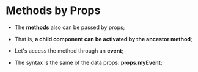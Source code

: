 # Methods by Props

- The **methods** also can be passed by props;

- That is, **a child component can be activated by the ancestor method**;

- Let's access the method through an **event**;

- The syntax is the same of the data props: **props.myEvent**; 